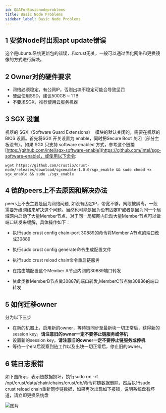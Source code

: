 ```yaml
---
id: Q&AForBasicnodeproblems
title: Basic Node Problems
sidebar_label: Basic Node Problems
---
```


## 1 安装Node时出现apt update错误

这个是ubuntu系统更新包的错误，和crust无关，一般可以通过优化网络和更换镜像的方式进行解决。

## 2 Owner对的硬件要求

- 网络必须稳定，有公网IP，否则出块不稳定可能会导致惩罚
- 硬盘使用SSD，建议500GB ~ 1TB
- 不要求SGX，推荐使用云服务机器

## 3 SGX 设置

机器的 SGX（Software Guard Extensions）  模块的默认关闭的，需要在机器的 BIOS 设置。首先将SGX 开关设置为 enable，同时把Secure Boot 关闭（部分主板没有）。如果 SGX 只支持 software enabled 方式，参考这个链接[https://github.com/intel/sgx-software-enable](https://github.com/intel/sgx-software-enable)，或使用以下命令:

```plain
wget https://github.com/crustio/crust-node/releases/download/sgxenable-1.0.0/sgx_enable && sudo chmod +x sgx_enable && sudo ./sgx_enable
```

## 4 链的peers上不去原因和解决办法

peers上不去主要是因为网络问题, 如没有固定IP，带宽不够，网段被隔离，一般需要升级网络来解决这个问题。当然也可能是因为没有固定IP或者是因为同一个局域网内启动了大量Member节点，对于同一局域网内启动大量Member节点可以做端口转发来缓解，具体操作如下：

- 执行sudo crust config chain-port 30889的命令将Member A节点的端口改成30889

- 执行sudo crust config generate命令生成配置文件

- 执行sudo crust reload chain命令重启链服务

- 在路由端配置这个Member A节点内网的30889端口转发

- 依此类推MemberB节点做30887的端口转发,MemberC节点做30886的端口转发

## 5 如何迁移owner

分为以下三步

- 在新的机器上，启用新的owner，等待链同步至最新块一切正常后，获得新的session key。**请注意旧的owner一定不要停止链服务或停机**
- 设置新的session key。**请注意旧的owner一定不要停止链服务或停机**
- 等待一个era后观察到链工作以及出块一切正常后，停止旧的owner。

## 6 链日志报错

如下图所示，表示链数据损坏，执行sudo rm -rf /opt/crust/data/chain/chains/crust/db/命令将链数据删除，然后执行sudo crust reload chain重新同步链数据，如果再次出现如下报错，说明系统盘有坏道，请立即更换系统盘

![图片](assets/qa/chaindb.png)
